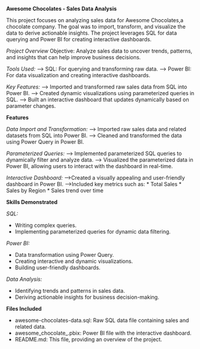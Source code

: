 **Awesome Chocolates - Sales Data Analysis**

This project focuses on analyzing sales data for Awesome Chocolates,a chocolate company. The goal was to import, transform, and visualize the data to derive actionable insights. The project leverages SQL for data querying and Power BI for creating interactive dashboards.

_Project Overview_
Objective: Analyze sales data to uncover trends, patterns, and insights that can help improve business decisions.

_Tools Used:_
  --> SQL: For querying and transforming raw data.
  --> Power BI: For data visualization and creating interactive dashboards.

_Key Features:_
  --> Imported and transformed raw sales data from SQL into Power BI.
  --> Created dynamic visualizations using parameterized queries in SQL.
  --> Built an interactive dashboard that updates dynamically based on parameter changes.

**Features**

_Data Import and Transformation:_
  --> Imported raw sales data and related datasets from SQL into Power BI.
  --> Cleaned and transformed the data using Power Query in Power BI.

_Parameterized Queries:_
  --> Implemented parameterized SQL queries to dynamically filter and analyze data.
  --> Visualized the parameterized data in Power BI, allowing users to interact with the dashboard in real-time.

_Interactive Dashboard:_
  -->Created a visually appealing and user-friendly dashboard in Power BI.
  -->Included key metrics such as:
          * Total Sales
          * Sales by Region
          * Sales trend over time

**Skills Demonstrated**

_SQL:_
  * Writing complex queries.
  * Implementing parameterized queries for dynamic data filtering.

_Power BI:_
  * Data transformation using Power Query.
  * Creating interactive and dynamic visualizations.
  * Building user-friendly dashboards.
 
_Data Analysis:_
  * Identifying trends and patterns in sales data.
  * Deriving actionable insights for business decision-making.

**Files Included**
  * awesome-chocolates-data.sql: Raw SQL data file containing sales and related data.
  * awesome_chocolate_.pbix: Power BI file with the interactive dashboard.
  * README.md: This file, providing an overview of the project.

